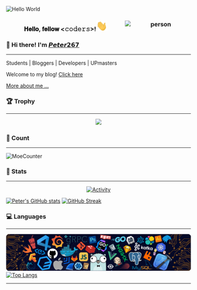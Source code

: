 ![Hello World](https://github.com/user-attachments/assets/f3eb217e-8977-4dc4-9b0a-364f35fab4b8)

<h3 align="center">𝐇𝐞𝐥𝐥𝐨, 𝐟𝐞𝐥𝐥𝐨𝐰 <𝚌𝚘𝚍𝚎𝚛𝚜></𝚌𝚘𝚍𝚎𝚛𝚜>!<img src="https://raw.githubusercontent.com/willow-god/willow-god/refs/heads/main/static/image.gif" width="30px" alt="">

<img align='right' src="https://avatars.githubusercontent.com/u/175904095?v=4" width="180" alt="person">

### 👋 Hi there! I'm [𝙋𝙚𝙩𝙚𝙧𝟮𝟲𝟳](https://peter267.github.io)
---

Students | Bloggers | Developers | UPmasters

Welcome to my blog!  [Click here](https://peter267.github.io)

[More about me ...](https://peter267.github.io/about/)

### 🏆 Trophy
---
<p align="center">
  <a href="https://peter267.github.io">
    <img src="https://github-profile-trophy.vercel.app/?username=Peter267&theme=gruvbox&row=1&column=7&no-frame=true&no-bg=true" />
  </a>
</p>

### 🔎 Count
---
![MoeCounter](https://count.getloli.com/@peter267-profile?name=peter267-profile&theme=gelbooru&padding=7&offset=0&align=top&scale=1&pixelated=1&darkmode=auto)

### 🧮 Stats
---
<p align="center">
  <a href="https://peter267.github.io">
    <img src="https://github-readme-activity-graph.vercel.app/graph?username=Peter267&theme=github-compact&custom_title=Activity&radius=30&height=250" alt="Activity">
  </a>
</p>

[![Peter's GitHub stats](https://github-readme-stats.vercel.app/api?username=Peter267)](https://github.com/anuraghazra/github-readme-stats) [![GitHub Streak](https://github-readme-streak-stats.herokuapp.com/?user=Peter267)](https://git.io/streak-stats)

### 💻 Languages
---
![Language](https://github.com/willow-god/willow-god/raw/main/static/icons.png) [![Top Langs](https://github-readme-stats.vercel.app/api/top-langs/?username=Peter267&layout=compact)](https://github.com/anuraghazra/github-readme-stats)

---

